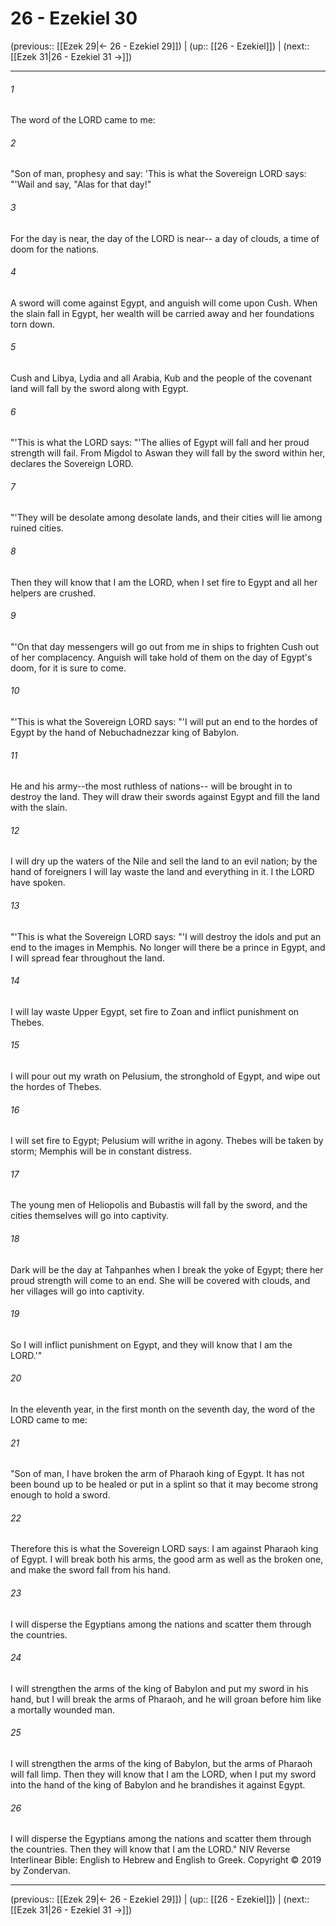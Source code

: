 # 26 - Ezekiel 30

(previous:: [[Ezek 29|← 26 - Ezekiel 29]]) | (up:: [[26 - Ezekiel]]) | (next:: [[Ezek 31|26 - Ezekiel 31 →]])

***


###### 1 
The word of the LORD came to me: 

###### 2 
"Son of man, prophesy and say: 'This is what the Sovereign LORD says: "'Wail and say, "Alas for that day!" 

###### 3 
For the day is near, the day of the LORD is near-- a day of clouds, a time of doom for the nations. 

###### 4 
A sword will come against Egypt, and anguish will come upon Cush. When the slain fall in Egypt, her wealth will be carried away and her foundations torn down. 

###### 5 
Cush and Libya, Lydia and all Arabia, Kub and the people of the covenant land will fall by the sword along with Egypt. 

###### 6 
"'This is what the LORD says: "'The allies of Egypt will fall and her proud strength will fail. From Migdol to Aswan they will fall by the sword within her, declares the Sovereign LORD. 

###### 7 
"'They will be desolate among desolate lands, and their cities will lie among ruined cities. 

###### 8 
Then they will know that I am the LORD, when I set fire to Egypt and all her helpers are crushed. 

###### 9 
"'On that day messengers will go out from me in ships to frighten Cush out of her complacency. Anguish will take hold of them on the day of Egypt's doom, for it is sure to come. 

###### 10 
"'This is what the Sovereign LORD says: "'I will put an end to the hordes of Egypt by the hand of Nebuchadnezzar king of Babylon. 

###### 11 
He and his army--the most ruthless of nations-- will be brought in to destroy the land. They will draw their swords against Egypt and fill the land with the slain. 

###### 12 
I will dry up the waters of the Nile and sell the land to an evil nation; by the hand of foreigners I will lay waste the land and everything in it. I the LORD have spoken. 

###### 13 
"'This is what the Sovereign LORD says: "'I will destroy the idols and put an end to the images in Memphis. No longer will there be a prince in Egypt, and I will spread fear throughout the land. 

###### 14 
I will lay waste Upper Egypt, set fire to Zoan and inflict punishment on Thebes. 

###### 15 
I will pour out my wrath on Pelusium, the stronghold of Egypt, and wipe out the hordes of Thebes. 

###### 16 
I will set fire to Egypt; Pelusium will writhe in agony. Thebes will be taken by storm; Memphis will be in constant distress. 

###### 17 
The young men of Heliopolis and Bubastis will fall by the sword, and the cities themselves will go into captivity. 

###### 18 
Dark will be the day at Tahpanhes when I break the yoke of Egypt; there her proud strength will come to an end. She will be covered with clouds, and her villages will go into captivity. 

###### 19 
So I will inflict punishment on Egypt, and they will know that I am the LORD.'" 

###### 20 
In the eleventh year, in the first month on the seventh day, the word of the LORD came to me: 

###### 21 
"Son of man, I have broken the arm of Pharaoh king of Egypt. It has not been bound up to be healed or put in a splint so that it may become strong enough to hold a sword. 

###### 22 
Therefore this is what the Sovereign LORD says: I am against Pharaoh king of Egypt. I will break both his arms, the good arm as well as the broken one, and make the sword fall from his hand. 

###### 23 
I will disperse the Egyptians among the nations and scatter them through the countries. 

###### 24 
I will strengthen the arms of the king of Babylon and put my sword in his hand, but I will break the arms of Pharaoh, and he will groan before him like a mortally wounded man. 

###### 25 
I will strengthen the arms of the king of Babylon, but the arms of Pharaoh will fall limp. Then they will know that I am the LORD, when I put my sword into the hand of the king of Babylon and he brandishes it against Egypt. 

###### 26 
I will disperse the Egyptians among the nations and scatter them through the countries. Then they will know that I am the LORD." NIV Reverse Interlinear Bible: English to Hebrew and English to Greek. Copyright © 2019 by Zondervan.

***

(previous:: [[Ezek 29|← 26 - Ezekiel 29]]) | (up:: [[26 - Ezekiel]]) | (next:: [[Ezek 31|26 - Ezekiel 31 →]])
